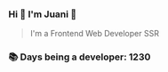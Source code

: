 ### Hi 👋 I&#39;m Juani 🦁

> I&#39;m a Frontend Web Developer SSR

### 📚 Days being a developer: 1230
